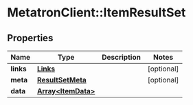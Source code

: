 # MetatronClient::ItemResultSet

## Properties
Name | Type | Description | Notes
------------ | ------------- | ------------- | -------------
**links** | [**Links**](Links.md) |  | [optional] 
**meta** | [**ResultSetMeta**](ResultSetMeta.md) |  | [optional] 
**data** | [**Array&lt;ItemData&gt;**](ItemData.md) |  | 


